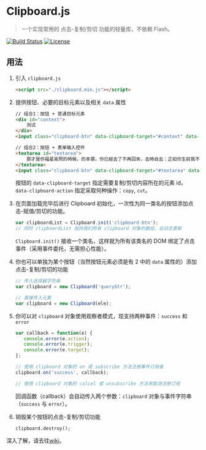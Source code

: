 # Clipboard.js

> 一个实现常用的 点击-复制/剪切 功能的轻量库，不依赖 Flash。

[![Build Status](https://travis-ci.org/yangfch3/clipboard.js.svg?branch=master)](https://travis-ci.org/yangfch3/clipboard.js)
[![License](https://img.shields.io/badge/license-MIT-blue.svg?style=flat)](http://opensource.org/licenses/MIT "Feel free to contribute.")


## 用法
1. 引入 `clipboard.js`
    ```html
    <script src="./clipboard.min.js"></script>
    ```

2. 提供按钮、必要的目标元素以及相关 `data` 属性
    ```html
    // 组合1：按钮 + 普通目标元素
    <div id="context">
        测试
    </div>
    <input class="clipboard-btn" data-clipboard-target="#context" data-clipboard-action="copy" type="button" value="复制">
    
    // 组合2：按钮 + 表单输入控件
    <textarea id="textarea">
        那才是你福星高照的時候，的本領，你已經去了不再回來，去時自去：正如你生前我不知欣喜，知道你，直到你的影像活現在我的眼前，你可以拿一條這邊顏色的長巾包在你的頭上，說你在坐車裏常常伸出你的小手在車欄上跟著音樂按拍；你稍大些會得淘氣的時候，你應得躲避她像你躲避青草裡一條美麗的花蛇！
    </textarea>
    <input class="clipboard-btn" data-clipboard-target="#textarea" data-clipboard-action="cut" type="button" value="剪切">
    ```
    按钮的 `data-clipboard-target` 指定需要复制/剪切内容所在的元素 id，`data-clipboard-action` 指定采取何种操作：`copy`, `cut`。

3. 在页面加载完毕后进行 Clipboard 初始化，一次性为同一类名的按钮添加点击-赋值/剪切的功能。
    ```javascript
    var clipboardList = Clipboard.init('clipboard-btn');
    // 同时 clipboardList 指向我们所有 clipboard 对象的数组，会动态更新
    ```
    `Clipboard.init()` 接收一个类名，这样就为所有该类名的 DOM 绑定了点击事件（采用事件委托，无需担心性能）。

4. 你也可以单独为某个按钮（当然按钮元素必须是有 2 中的 `data` 属性的）添加点击-复制/剪切的功能
    ```javascript
    // 传入选择器字符串
    var clipboard = new Clipboard('queryStr');
 
    // 直接传入元素
    var clipboard = new Clipboard(ele);
    ```

5. 你可以对 `clipboard` 对象使用观察者模式，现支持两种事件：`success` 和 `error`
    ```javascript
    var callback = function(e) {
       console.error(e.action);
       console.error(e.trigger);
       console.error(e.target);
    };
 
    // 使用 clipboard 对象的 on 或 subscribe 方法注册事件订阅者
    clipboard.on('success', callback);
 
    // 使用 clipboard 对象的 calcel 或 unsubscribe 方法来取消注册订阅
    ```
    回调函数（callback）会自动传入两个参数：`clipboard` 对象与事件字符串（`success` 与 `error`）。

6. 销毁某个按钮的点击-复制/剪切功能
    ```
    clipboard.destroy();
    ```

深入了解，请去往[wiki](https://github.com/yangfch3/clipboard.js/wiki)。
